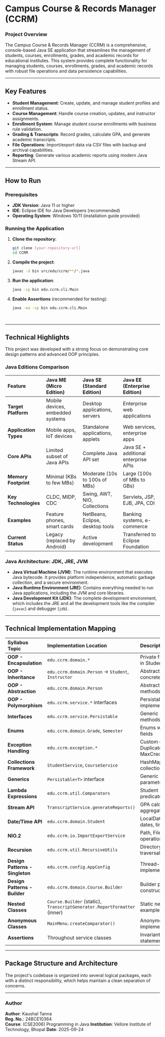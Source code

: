 # Campus Course & Records Manager (CCRM)

### Project Overview
The Campus Course & Records Manager (CCRM) is a comprehensive, console-based Java SE application that streamlines the management of students, courses, enrollments, grades, and academic records for educational institutes. This system provides complete functionality for managing students, courses, enrollments, grades, and academic records with robust file operations and data persistence capabilities.

---

## Key Features
* **Student Management**: Create, update, and manage student profiles and enrollment status.
* **Course Management**: Handle course creation, updates, and instructor assignments.
* **Enrollment System**: Manage student course enrollments with business rule validation.
* **Grading & Transcripts**: Record grades, calculate GPA, and generate academic transcripts.
* **File Operations**: Import/export data via CSV files with backup and archival capabilities.
* **Reporting**: Generate various academic reports using modern Java Stream API.

---

## How to Run

### Prerequisites
* **JDK Version**: Java 11 or higher
* **IDE**: Eclipse IDE for Java Developers (recommended)
* **Operating System**: Windows 10/11 (installation guide provided)

### Running the Application
1.  **Clone the repository**:
    ```bash
    git clone [your-repository-url]
    cd CCRM
    ```
2.  **Compile the project**:
    ```bash
    javac -d bin src/edu/ccrm/**/*.java
    ```
3.  **Run the application**:
    ```bash
    java -cp bin edu.ccrm.cli.Main
    ```
4.  **Enable Assertions** (recommended for testing):
    ```bash
    java -ea -cp bin edu.ccrm.cli.Main
    ```
<br>

***

## Technical Highlights
This project was developed with a strong focus on demonstrating core design patterns and advanced OOP principles. 

### Java Editions Comparison
| Feature | Java ME (Micro Edition) | Java SE (Standard Edition) | Java EE (Enterprise Edition) |
|:---|:---|:---|:---|
| **Target Platform** | Mobile devices, embedded systems | Desktop applications, servers | Enterprise web applications |
| **Application Types** | Mobile apps, IoT devices | Standalone applications, applets | Web services, enterprise apps |
| **Core APIs** | Limited subset of Java APIs | Complete Java API set | Java SE + additional enterprise APIs |
| **Memory Footprint** | Minimal (KBs to few MBs) | Moderate (10s to 100s of MBs) | Large (100s of MBs to GBs) |
| **Key Technologies** | CLDC, MIDP, CDC | Swing, AWT, NIO, Collections | Servlets, JSP, EJB, JPA, CDI |
| **Examples** | Feature phones, smart cards | NetBeans, Eclipse, desktop tools | Banking systems, e-commerce |
| **Current Status** | Legacy (replaced by Android) | Active development | Transferred to Eclipse Foundation |

### Java Architecture: JDK, JRE, JVM
* **Java Virtual Machine (JVM)**: The runtime environment that executes Java bytecode. It provides platform independence, automatic garbage collection, and a secure environment.
* **Java Runtime Environment (JRE)**: Contains everything needed to run Java applications, including the JVM and core libraries.
* **Java Development Kit (JDK)**: The complete development environment, which includes the JRE and all the development tools like the compiler (`javac`) and debugger (`jdb`).

***

## Technical Implementation Mapping
| Syllabus Topic | Implementation Location | Description |
|:---|:---|:---|
| **OOP - Encapsulation** | `edu.ccrm.domain.*` | Private fields with getters/setters in Student, Course classes |
| **OOP - Inheritance** | `edu.ccrm.domain.Person` → `Student`, `Instructor` | Abstract Person class extended by concrete classes |
| **OOP - Abstraction** | `edu.ccrm.domain.Person` | Abstract class with abstract methods `getRole()`, `displayInfo()` |
| **OOP - Polymorphism** | `edu.ccrm.service.*` interfaces | Persistable interface with multiple implementations |
| **Interfaces** | `edu.ccrm.service.Persistable` | Generic interface with default methods |
| **Enums** | `edu.ccrm.domain.Grade`, `Semester` | Enums with constructors and fields |
| **Exception Handling** | `edu.ccrm.exception.*` | Custom exceptions: DuplicateEnrollmentException, MaxCreditLimitExceededException |
| **Collections Framework** | `StudentService`, `CourseService` | HashMap for storage, List for collections |
| **Generics** | `Persistable<T>` interface | Generic interface and method parameters |
| **Lambda Expressions** | `edu.ccrm.util.Comparators` | Student sorting, course filtering predicates |
| **Stream API** | `TranscriptService.generateReports()` | GPA calculations, filtering, data aggregation |
| **Date/Time API** | `edu.ccrm.domain.Student` | LocalDateTime for enrollment dates, timestamps |
| **NIO.2** | `edu.ccrm.io.ImportExportService` | Path, Files APIs for CSV operations |
| **Recursion** | `edu.ccrm.util.RecursiveUtils` | Directory size calculation, file tree traversal |
| **Design Patterns - Singleton** | `edu.ccrm.config.AppConfig` | Thread-safe singleton implementation |
| **Design Patterns - Builder** | `edu.ccrm.domain.Course.Builder` | Builder pattern for Course construction |
| **Nested Classes** | `Course.Builder` (static), `TranscriptGenerator.ReportFormatter` (inner) | Static nested and inner class examples |
| **Anonymous Classes** | `MainMenu.createComparator()` | Anonymous Comparator implementation |
| **Assertions** | Throughout service classes | Invariant checking with assert statements |

***

## Package Structure and Architecture
The project's codebase is organized into several logical packages, each with a distinct responsibility, which helps maintain a clean separation of concerns.

---

### Author
**Author**: Kaushal Tanna<br>
**Reg. No.**: 24BCE10364<br>
**Course**: (CSE2006) Programming in Java
**Institution**: Vellore Institute of Technology, Bhopal
**Date**: 2025-09-24
